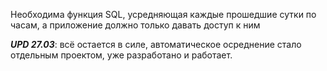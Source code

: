 Необходима функция SQL, усредняющая каждые прошедшие сутки по часам, а приложение должно только давать доступ к ним

***UPD 27.03***: всё остается в силе, автоматическое осреднение стало отдельным проектом, уже разработано и работает.